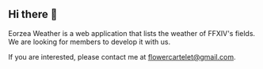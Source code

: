 ## Hi there 👋

Eorzea Weather is a web application that lists the weather of FFXIV's fields. We are looking for members to develop it with us.

If you are interested, please contact me at flowercartelet@gmail.com.

